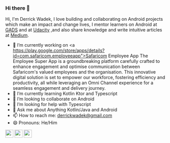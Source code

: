 ### Hi there 👋

 <p>Hi, I'm Derrick Wadek, I love building and collaborating on Android projects which make an impact and change lives, I mentor learners on Android at <a href="https://www.opportunitiesforafricans.com/the-google-africa-developer-scholarship/">GADS</a> and at <a href="https://www.udacity.com">Udacity</a> ,and also share knowledge and write intuitive articles at <a href="https://medium.com">Medium</a>.</p>

- 🔭 I’m currently working on <a https://play.google.com/store/apps/details?id=com.safaricom.employeeapp">Safaricom Employee App</a> The Employee Super App is a groundbreaking platform carefully crafted to enhance engagement and optimise communication between Safaricom's valued employees and the organisation. This innovative digital solution is set to empower our workforce, fostering efficiency and productivity, all while leveraging an Omni Channel experience for a seamless engagement and delivery journey.
- 🌱 I’m currently learning Kotlin Ktor and Typescript
- 👯 I’m looking to collaborate on Android
- 🤔 I’m looking for help with Typescript
- 💬 Ask me about Anything Kotlin/Java and Android
- 📫 How to reach me: derrickwadek@gmail.com
- 😄 Pronouns: He/Him

 <p><a href="https://twitter.com/derrickwadek"><img src="https://img.shields.io/badge/twitter-%231DA1F2.svg?&style=for-the-badge&logo=twitter&logoColor=white" height=25></a> <a href="https://www.linkedin.com/in/derrick-wadek-166a889b/"><img src="https://img.shields.io/badge/linkedin-%230077B5.svg?&style=for-the-badge&logo=linkedin&logoColor=white" height=25></a> <a href="https://medium.com/@derrickwadek"><img src="https://img.shields.io/badge/medium-%2312100E.svg?&style=for-the-badge&logo=medium&logoColor=white" height=25></a> <a href="https://www.upwork.com/freelancers/~015e9b9ed2261dd5f7?viewMode=1"><img src="https://www.upwork.com/home/></a></p>

